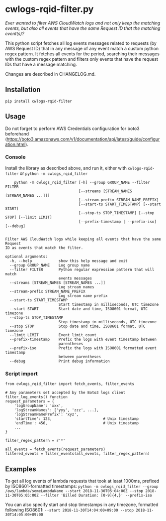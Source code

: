 # cwlogs-rqid-filter.py
_Ever wanted to filter AWS CloudWatch logs and not only keep the matching events, but also all events that have the same Request ID that the matching event(s)?_

This python script fetches all log events messages related to requests (by AWS Request ID) that in any message of any event match a custom python regex pattern.
It fetches all events for the period, searching their messages with the custom regex pattern and filters only events that have the request IDs that have a message matching.

Changes are described in CHANGELOG.md.

## Installation
`pip install cwlogs-rqid-filter`

## Usage
Do not forget to perform AWS Credentials configuration for boto3 beforehand (https://boto3.amazonaws.com/v1/documentation/api/latest/guide/configuration.html).

### Console
Install the library as described above, and run it, either with `cwlogs-rqid-filter` or `python -m cwlogs_rqid_filter`


```
    python -m cwlogs_rqid_filter [-h] --group GROUP_NAME --filter FILTER
                                 [--streams [STREAM_NAMES [STREAM_NAMES ...]]]
                                 [--stream-prefix STREAM_NAME_PREFIX]
                                 [--start-ts START_TIMESTAMP] [--start START]
                                 [--stop-ts STOP_TIMESTAMP] [--stop STOP] [--limit LIMIT]
                                 [--prefix-timestamp | --prefix-iso] [--debug]


Filter AWS CloudWatch logs while keeping all events that have the same Request
ID as events that match the filter.

optional arguments:
  -h, --help            show this help message and exit
  --group GROUP_NAME    Log group name
  --filter FILTER       Python regular expression pattern that will match
                        events messages
  --streams [STREAM_NAMES [STREAM_NAMES ...]]
                        Log stream names
  --stream-prefix STREAM_NAME_PREFIX
                        Log stream name prefix
  --start-ts START_TIMESTAMP
                        Start timestamp in milliseconds, UTC timezone
  --start START         Start date and time, ISO8601 format, UTC timezone
  --stop-ts STOP_TIMESTAMP
                        Stop timestamp in milliseconds, UTC timezone
  --stop STOP           Stop date and time, ISO8601 format, UTC timezone
  --limit LIMIT         Event limit count
  --prefix-timestamp    Prefix the logs with event timestamp between
                        parentheses
  --prefix-iso          Prefix the logs with ISO8601 formatted event timestamp
                        between parentheses
  --debug               Print debug information
```

### Script import
```
from cwlogs_rqid_filter import fetch_events, filter_events

# Any parameters set accepted by the Boto3 logs client filter_log_events() function
request_parameters = {
    'logGroupName': 'xxx',
    'logStreamNames': ['yyy', 'zzz', ...],
    'logStreamNamePrefix': 'xyz',
    'startTime': 123,                       # Unix timestamp
    'endTime': 456,                         # Unix timestamp
    ...
}

filter_regex_pattern = r'*'

all_events = fetch_events(request_parameters)
filtered_events = filter_events(all_events, filter_regex_pattern)
```

## Examples
To get all log events of lambda requests that took at least 1000ms, prefixed by ISO8601-formatted timestamps:
`python -m cwlogs_rqid_filter --group /aws/lambda/someLambdaName --start 2018-11-30T05:04:00Z --stop 2018-11-30T05:05:00Z --filter 'Billed Duration: [0-9]{4,}' --prefix-iso`

You can also specify start and stop timestamps in any timezone, formatted following ISO8601: `--start 2018-11-30T14:04:00+09:00 --stop 2018-11-30T14:05:00+09:00`
